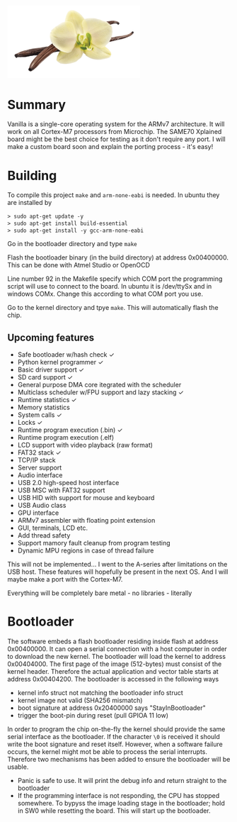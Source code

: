 <img src="https://github.com/strawberryhacker/vanilla/blob/master/doc/vanilla.png" width="300">

# Summary

Vanilla is a single-core operating system for the ARMv7 architecture. It will work on all Cortex-M7 processors from Microchip. The SAME70 Xplained board might be the best choice for testing as it don't require any port. I will make a custom board soon and explain the porting process - it's easy!

# Building

To compile this project `make` and `arm-none-eabi` is needed. In ubuntu they are installed by 
```shell
> sudo apt-get update -y
> sudo apt-get install build-essential
> sudo apt-get install -y gcc-arm-none-eabi
```

Go in the bootloader directory and type `make`

Flash the bootloader binary (in the build directory) at address 0x00400000. This can be done with Atmel Studio or OpenOCD

Line number 92 in the Makefile specify which COM port the programming script will use to connect to the board. In ubuntu it is /dev/ttySx and in windows COMx. Change this according to what COM port you use.

Go to the kernel directory and tpye `make`. This will automatically flash the chip.


## Upcoming features

- Safe bootloader w/hash check &check;
- Python kernel programmer &check;
- Basic driver support &check;
- SD card support &check;
- General purpose DMA core itegrated with the scheduler
- Multiclass scheduler w/FPU support and lazy stacking &check;
- Runtime statistics &check;
- Memory statistics 
- System calls &check;
- Locks &check;
- Runtime program execution (.bin) &check;
- Runtime program execution (.elf)
- LCD support with video playback (raw format)
- FAT32 stack &check;
- TCP/IP stack
- Server support
- Audio interface
- USB 2.0 high-speed host interface
- USB MSC with FAT32 support
- USB HID with support for mouse and keyboard
- USB Audio class
- GPU interface
- ARMv7 assembler with floating point extension
- GUI, terminals, LCD etc.
- Add thread safety
- Support mamory fault cleanup from program testing
- Dynamic MPU regions in case of thread failure

This will not be implemented... I went to the A-series after limitations on the USB host. These features will hopefully be present in the next OS. And I will maybe make a port with the Cortex-M7. 

Everything will be completely bare metal - no libraries - literally

# Bootloader

The software embeds a flash bootloader residing inside flash at address 0x00400000. It can open a serial connection with a host computer in order to download the new kernel. The bootloader will load the kernel to address 0x00404000. The first page of the image (512-bytes) must consist of the kernel header. Therefore the actual application and vector table starts at address 0x00404200. The bootloader is accessed in the following ways

- kernel info struct not matching the bootloader info struct
- kernel image not valid (SHA256 mismatch)
- boot signature at address 0x20400000 says "StayInBootloader"
- trigger the boot-pin during reset (pull GPIOA 11 low)

In order to program the chip on-the-fly the kernel should provide the same serial interface as the bootloader. If the character `\0` is received it should write the boot signature and reset itself. However, when a software failure occurs, the kernel might mot be able to process the serial interrupts. Therefore two mechanisms has been added to ensure the bootloader will be usable.

- Panic is safe to use. It will print the debug info and return straight to the bootloader
- If the programming interface is not responding, the CPU has stopped somewhere. To bypyss the image loading stage in the bootloader; hold in SW0 while resetting the board. This will start up the bootloader.

